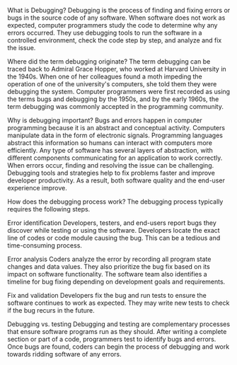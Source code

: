 What is Debugging?
Debugging is the process of finding and fixing errors or bugs in the source code of any software. When software does not work as expected, computer programmers study the code to determine why any errors occurred. They use debugging tools to run the software in a controlled environment, check the code step by step, and analyze and fix the issue. 

Where did the term debugging originate?
The term debugging can be traced back to Admiral Grace Hopper, who worked at Harvard University in the 1940s. When one of her colleagues found a moth impeding the operation of one of the university's computers, she told them they were debugging the system. Computer programmers were first recorded as using the terms bugs and debugging by the 1950s, and by the early 1960s, the term debugging was commonly accepted in the programming community.

Why is debugging important?
Bugs and errors happen in computer programming because it is an abstract and conceptual activity. Computers manipulate data in the form of electronic signals. Programming languages abstract this information so humans can interact with computers more efficiently. Any type of software has several layers of abstraction, with different components communicating for an application to work correctly. When errors occur, finding and resolving the issue can be challenging. Debugging tools and strategies help to fix problems faster and improve developer productivity. As a result, both software quality and the end-user experience improve.

How does the debugging process work?
The debugging process typically requires the following steps. 

Error identification
Developers, testers, and end-users report bugs they discover while testing or using the software. Developers locate the exact line of codes or code module causing the bug. This can be a tedious and time-consuming process. 

Error analysis
Coders analyze the error by recording all program state changes and data values. They also prioritize the bug fix based on its impact on software functionality. The software team also identifies a timeline for bug fixing depending on development goals and requirements.

Fix and validation
Developers fix the bug and run tests to ensure the software continues to work as expected. They may write new tests to check if the bug recurs in the future.

Debugging vs. testing
Debugging and testing are complementary processes that ensure software programs run as they should. After writing a complete section or part of a code, programmers test to identify bugs and errors. Once bugs are found, coders can begin the process of debugging and work towards ridding software of any errors.